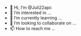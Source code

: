 - 👋 Hi, I’m @Juli22apc
- 👀 I’m interested in ...
- 🌱 I’m currently learning ...
- 💞️ I’m looking to collaborate on ...
- 📫 How to reach me ...

<!---
Juli22apc/Juli22apc is a ✨ special ✨ repository because its `README.md` (this file) appears on your GitHub profile.
You can click the Preview link to take a look at your changes.
--->
